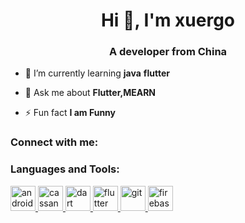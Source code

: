 
<h1 align="center">Hi 👋, I'm xuergo</h1>
<h3 align="center">A developer from China</h3>

<p align="left"> <a href="" alt="" /></a> </p>

- 🌱 I’m currently learning **java**  **flutter** 

- 💬 Ask me about **Flutter,MEARN**

- ⚡ Fun fact **I am Funny**

<h3 align="left">Connect with me:</h3>
<p align="left">
 
<h3 align="left">Languages and Tools:</h3>
<p align="left"> <a href="https://cn.vuejs.org/" target="_blank" rel="noreferrer"> <img src="https://www.vectorlogo.zone/logos/vuejs/vuejs-icon.svg" alt="android" width="40" height="40"/> </a> <a href="https://www.dcloud.io/" target="_blank" rel="noreferrer"> <img src="https://web-assets.dcloud.net.cn/unidoc/zh/uni.png" alt="cassandra" width="40" height="40"/> </a> <a href="https://www.java.com" target="_blank" rel="noreferrer"> <img src="https://www.vectorlogo.zone/logos/java/java-vertical.svg" alt="dart" width="40" height="40"/> </a> <a href="https://flutter.dev" target="_blank" rel="noreferrer"> <img src="https://www.vectorlogo.zone/logos/flutterio/flutterio-icon.svg" alt="flutter" width="40" height="40"/> </a> <a href="https://git-scm.com/" target="_blank" rel="noreferrer"> <img src="https://www.vectorlogo.zone/logos/git-scm/git-scm-icon.svg" alt="git" width="40" height="40"/> </a> <a href="https://kotlinlang.org" target="_blank" rel="noreferrer"> <a href="https://www.typescriptlang.org/" target="_blank" rel="noreferrer"> <img src="https://www.vectorlogo.zone/logos/typescriptlang/typescriptlang-icon.svg" alt="firebase" width="40" height="40"/> </a> 
